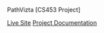 PathVizta [CS453 Project]

[Live Site](https://pathvizta.web.app)
[Project Documentation](https://ariffdev.notion.site/PathVizta-ebe3327e21924cceb7aba69b8cd7abfd?pvs=4)


